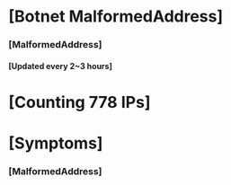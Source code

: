 # [Botnet MalformedAddress]
### [MalformedAddress]
#### [Updated every 2~3 hours]

# [Counting 778 IPs]

# [Symptoms] 
###   [MalformedAddress]
